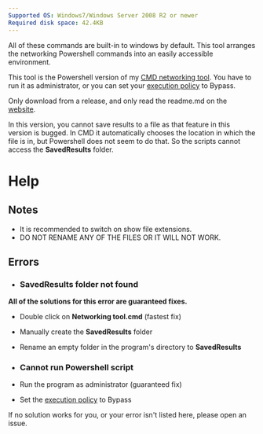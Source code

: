 ```yaml
---
Supported OS: Windows7/Windows Server 2008 R2 or newer
Required disk space: 42.4KB
---
```

All of these commands are built-in to windows
by default. This tool arranges the networking
Powershell commands into an easily accessible environment.  

This tool is the Powershell version of my [CMD networking tool](https://github.com/ExtremePro11299/CMD-networking-tool).
You have to run it as administrator, or you can set your [execution policy](https://learn.microsoft.com/en-us/powershell/module/microsoft.powershell.core/about/about_execution_policies?view=powershell-7.3) to Bypass.

Only download from a release, and only read the readme.md on the [website](https://github.com/ExtremePro11299/Powershell-networking-tool).

In this version, you cannot save results to a file as that feature in this version is bugged. In CMD it automatically chooses the location in which the file is in, but Powershell does not seem to do that. So the scripts cannot access the **SavedResults** folder.
# Help
## Notes
- It is recommended to switch on show file extensions.
- DO NOT RENAME ANY OF THE FILES OR IT WILL NOT WORK.
  
## Errors

- ### SavedResults folder not found
**All of the solutions for this error are guaranteed fixes.**
- Double click on **Networking tool.cmd** (fastest fix)
- Manually create the **SavedResults** folder
- Rename an empty folder in the program's directory to **SavedResults**
   
- ### Cannot run Powershell script
- Run the program as administrator (guaranteed fix)
- Set the [execution policy](https://learn.microsoft.com/en-us/powershell/module/microsoft.powershell.core/about/about_execution_policies?view=powershell-7.3) to Bypass

If no solution works for you, or your error isn't listed here, please open an issue.
